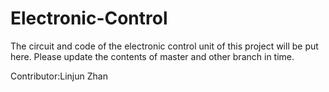 # Electronic-Control
The circuit and code of the electronic control unit of this project will be put here. Please update the contents of master and other branch in time.

Contributor:Linjun Zhan
